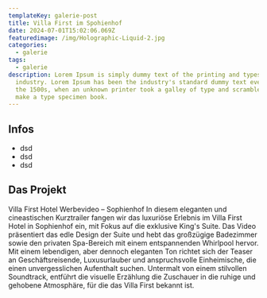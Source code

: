 ```yaml
---
templateKey: galerie-post
title: Villa First im Spohienhof
date: 2024-07-01T15:02:06.069Z
featuredimage: /img/Holographic-Liquid-2.jpg
categories:
  - galerie
tags:
  - galerie
description: Lorem Ipsum is simply dummy text of the printing and typesetting
  industry. Lorem Ipsum has been the industry's standard dummy text ever since
  the 1500s, when an unknown printer took a galley of type and scrambled it to
  make a type specimen book.
---
```

## Infos

- dsd
- dsd
- dsd

## Das Projekt

Villa First Hotel Werbevideo – Sophienhof
In diesem eleganten und cineastischen Kurztrailer fangen wir das luxuriöse Erlebnis im Villa First Hotel in Sophienhof ein, mit Fokus auf die exklusive King's Suite. Das Video präsentiert das edle Design der Suite und hebt das großzügige Badezimmer sowie den privaten Spa-Bereich mit einem entspannenden Whirlpool hervor. Mit einem lebendigen, aber dennoch eleganten Ton richtet sich der Teaser an Geschäftsreisende, Luxusurlauber und anspruchsvolle Einheimische, die einen unvergesslichen Aufenthalt suchen. Untermalt von einem stilvollen Soundtrack, entführt die visuelle Erzählung die Zuschauer in die ruhige und gehobene Atmosphäre, für die das Villa First bekannt ist.

